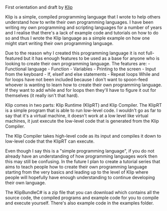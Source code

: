 First orientation and draft by [Klip](https://github.com/TimeLoad00/Klip)


Klip is a simple, compiled programming language that I wrote to help others understand how to write their own programming languages. I have been writing my own programming and scripting languages for a number of years and I realise that there's a lack of example code and tutorials on how to do so and thus I wrote the Klip language as a simple example on how one might start writing their own programming language.

Due to the reason why I created this programming language it is not full-featured but it has enough features to be used as a base for anyone who is looking to create their own programming language. The features are:
    - Functional language
    - Function
    - Variables
    - Printing to the screen
    - Input from the keyboard
    - If, elseif and else statements
    - Repeat loops
While and for loops have not been included because I don't want to spoon-feed whoever is wanting to learn how to create their own programming language. If they want to add while and for loops then they'll have to figure it out for themselves (it really isn't that hard).

Klip comes in two parts: Klip Runtime (KlipRT) and Klip Compiler. The KlipRT is a simple program that is able to run low-level code. I wouldn't go as far to say that it's a virtual machine, it doesn't work at a low level like virtual machines, it just execute the low-level code that is generated from the Klip Compiler.

The Klip Compiler takes high-level code as its input and compiles it down to low-level code that the KlipRT can execute.

Even though I say this is a "simple programming language", if you do not already have an understanding of how programming languages work then this may still be confusing. In the future I plan to create a tutorial series that aims to teach people how to create their own programming language starting from the very basics and leading up to the level of Klip where people will hopefully have enough understanding to continue developing their own language.

The KlipBundleC# is a zip file that you can download which contains all the source code, the compiled programs and example code for you to compile and execute yourself. There's also example code in the examples folder.
